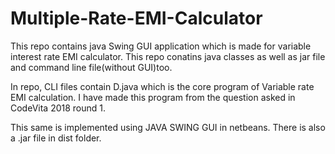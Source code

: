 # Multiple-Rate-EMI-Calculator
This repo contains java Swing GUI application which is made for variable interest rate EMI calculator. This repo conatins java classes as well as jar file and command line file(without GUI)too.

In repo, CLI files contain D.java which is the core program of Variable rate EMI calculation. I have made this program from the question asked
in CodeVita 2018 round 1.

This same is implemented using JAVA SWING GUI in netbeans. There is also a .jar file in dist folder.
